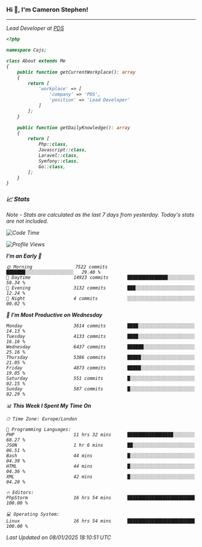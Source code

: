 ### Hi 👋, I'm Cameron Stephen!
<hr>
<p><em>Lead Developer at <a href="https://prindatasolutions.co.uk">PDS</a></p>


```php
<?php

namespace Cajs;

class About extends Me
{
    public function getCurrentWorkplace(): array
    {
        return [
            'workplace' => [
                'company' => 'PDS',
                'position' => 'Lead Developer'
            ]
        ];
    }

    public function getDailyKnowledge(): array
    {
        return [
            Php::class,
            Javascript::class,
            Laravel::class,
            Symfony::class,
            Go::class,
        ];
    }
}
```

### 📈 Stats
<p><em>Note - Stats are calculated as the last 7 days from yesterday. Today's stats are not included.</em></p>


<!--START_SECTION:waka-->
![Code Time](http://img.shields.io/badge/Code%20Time-4%2C174%20hrs%209%20mins-blue)

![Profile Views](http://img.shields.io/badge/Profile%20Views-0-blue)

**I'm an Early 🐤** 

```text
🌞 Morning                7522 commits        ███████░░░░░░░░░░░░░░░░░░   29.40 % 
🌆 Daytime                14923 commits       ███████████████░░░░░░░░░░   58.34 % 
🌃 Evening                3132 commits        ███░░░░░░░░░░░░░░░░░░░░░░   12.24 % 
🌙 Night                  4 commits           ░░░░░░░░░░░░░░░░░░░░░░░░░   00.02 % 
```
📅 **I'm Most Productive on Wednesday** 

```text
Monday                   3614 commits        ████░░░░░░░░░░░░░░░░░░░░░   14.13 % 
Tuesday                  4133 commits        ████░░░░░░░░░░░░░░░░░░░░░   16.16 % 
Wednesday                6437 commits        ██████░░░░░░░░░░░░░░░░░░░   25.16 % 
Thursday                 5386 commits        █████░░░░░░░░░░░░░░░░░░░░   21.05 % 
Friday                   4873 commits        █████░░░░░░░░░░░░░░░░░░░░   19.05 % 
Saturday                 551 commits         █░░░░░░░░░░░░░░░░░░░░░░░░   02.15 % 
Sunday                   587 commits         █░░░░░░░░░░░░░░░░░░░░░░░░   02.29 % 
```


📊 **This Week I Spent My Time On** 

```text
🕑︎ Time Zone: Europe/London

💬 Programming Languages: 
PHP                      11 hrs 32 mins      █████████████████░░░░░░░░   68.27 % 
JSON                     1 hr 6 mins         ██░░░░░░░░░░░░░░░░░░░░░░░   06.51 % 
Bash                     44 mins             █░░░░░░░░░░░░░░░░░░░░░░░░   04.39 % 
HTML                     44 mins             █░░░░░░░░░░░░░░░░░░░░░░░░   04.36 % 
XML                      42 mins             █░░░░░░░░░░░░░░░░░░░░░░░░   04.20 % 

🔥 Editors: 
PhpStorm                 16 hrs 54 mins      █████████████████████████   100.00 % 

💻 Operating System: 
Linux                    16 hrs 54 mins      █████████████████████████   100.00 % 
```


 Last Updated on 08/01/2025 18:10:51 UTC
<!--END_SECTION:waka-->
